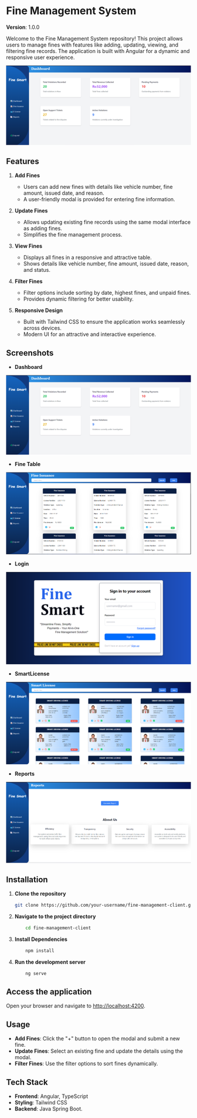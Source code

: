 # Fine Management System
**Version**: 1.0.0

Welcome to the Fine Management System repository! This project allows users to manage fines with features like adding, updating, viewing, and filtering fine records. The application is built with Angular for a dynamic and responsive user experience.

![Dashboard](/public/assets/screenshots/dashboard.png)

## Features
1. **Add Fines**
   - Users can add new fines with details like vehicle number, fine amount, issued date, and reason.
   - A user-friendly modal is provided for entering fine information.
   
2. **Update Fines**
   - Allows updating existing fine records using the same modal interface as adding fines.
   - Simplifies the fine management process.

3. **View Fines**
   - Displays all fines in a responsive and attractive table.
   - Shows details like vehicle number, fine amount, issued date, reason, and status.

4. **Filter Fines**
   - Filter options include sorting by date, highest fines, and unpaid fines.
   - Provides dynamic filtering for better usability.

5. **Responsive Design**
   - Built with Tailwind CSS to ensure the application works seamlessly across devices.
   - Modern UI for an attractive and interactive experience.

## Screenshots
- **Dashboard**

![Dashboard](/public/assets/screenshots/dashboard.png)
- **Fine Table**

![Fine Table](/public/assets/screenshots/fine.png)
- **Login**

![Login](/public/assets/screenshots/signin.png)
- **SmartLicense**

![Smart License](/public/assets/screenshots/smartlicense.png)

- **Reports**

![Reports](/public/assets/screenshots/reports.png)


## Installation
1. **Clone the repository**

   ```bash
   git clone https://github.com/your-username/fine-management-client.git
   ```
2. **Navigate to the project directory**

    ```bash
        cd fine-management-client
    ```
3. **Install Dependencies**

    ```bash
        npm install
    ```
4. **Run the development server**
    
    ```bash
        ng serve
    ```
## Access the application
Open your browser and navigate to [http://localhost:4200](http://localhost:4200).

## Usage
- **Add Fines**: Click the "+" button to open the modal and submit a new fine.
- **Update Fines**: Select an existing fine and update the details using the modal.
- **Filter Fines**: Use the filter options to sort fines dynamically.

## Tech Stack
- **Frontend**: Angular, TypeScript
- **Styling**: Tailwind CSS
- **Backend**: Java Spring Boot.

